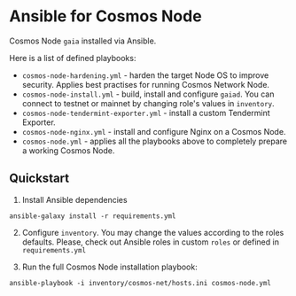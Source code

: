 # Ansible for Cosmos Node

Cosmos Node `gaia` installed via Ansible.

Here is a list of defined playbooks:

- `cosmos-node-hardening.yml` - harden the target Node OS to improve security. Applies best practises for running Cosmos Network Node.
- `cosmos-node-install.yml` - build, install and configure `gaiad`. You can connect to testnet or mainnet by changing role's values in `inventory`.
- `cosmos-node-tendermint-exporter.yml` - install a custom Tendermint Exporter.
- `cosmos-node-nginx.yml` - install and configure Nginx on a Cosmos Node.
- `cosmos-node.yml` - applies all the playbooks above to completely prepare a working Cosmos Node.


## Quickstart

1. Install Ansible dependencies

```
ansible-galaxy install -r requirements.yml
```

2. Configure `inventory`. You may change the values according to the roles defaults. Please, check out Ansible roles in custom `roles` or defined in `requirements.yml`

3. Run the full Cosmos Node installation playbook:

```
ansible-playbook -i inventory/cosmos-net/hosts.ini cosmos-node.yml
```